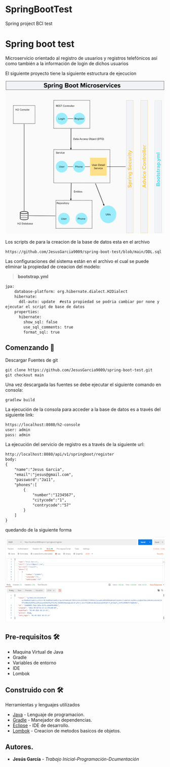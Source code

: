 # SpringBootTest
Spring project BCI test

# Spring boot test

Microservicio orientado al registro de usuarios y registros telefónicos así como también a la información de login de dichos usuarios

El siguiente proyecto tiene la siguiente estructura de ejecucion

![alt text](https://github.com/JesusGarcia9009/demo-spring-security/blob/main/diagrama.png)

Los scripts de para la creacion de la base de datos esta en el archivo

```
https://github.com/JesusGarcia9009/spring-boot-test/blob/main/DDL.sql
```
Las configuraciones del sistema están en el archivo el cual se puede eliminar la propiedad de creacion del modelo:
> **bootstrap.yml**
```
jpa:
    database-platform: org.hibernate.dialect.H2Dialect 
    hibernate:
      ddl-auto: update  #esta propiedad se podria cambiar por none y ejecutar el script de base de datos
    properties:
      hibernate: 
        show_sql: false
        use_sql_comments: true  
        format_sql: true
```


## Comenzando 🚀

Descargar Fuentes de git

```
git clone https://github.com/JesusGarcia9009/spring-boot-test.git
git checkout main
```
Una vez descargada las fuentes se debe ejecutar el siguiente comando en consola:

```
gradlew build
```



La ejecución de la consola para acceder a la  base de datos es a través del siguiente link:

```
https://localhost:8080/h2-console
user: admin
pass: admin
```

La ejecución del servicio de registro es a través de la siguiente url:

```
http://localhost:8080/api/v1/springboot/register
body:
{
    "name":"Jesus Garcia",
    "email":"jesus@gmail.com",
    "password":"Ja11",
    "phones":[
        {
            "number":"1234567",
            "citycode":"1",
            "contrycode":"57"
        }
    ]
}
```
quedando de la siguiente forma

![alt text](https://github.com/JesusGarcia9009/demo-spring-security/blob/main/evid.PNG)

## Pre-requisitos 🛠

- Maquina Virtual de Java
- Gradle
- Variables de entorno
- IDE
- Lombok


## Construido con 🛠


Herramientas y lenguajes utilizados


* [Java](https://www.java.com/) - Lenguaje de programacion.
* [Gradle](https://gradle.org/) - Manejador de dependencias.
* [Eclipse](https://www.eclipse.org/) - IDE de desarrollo.
* [Lombok](https://projectlombok.org/) - Creacion de metodos basicos de objetos.

## Autores.

* **Jesús García** - *Trabajo Inicial-Programación-Dcumentación* 

